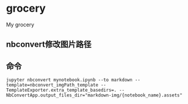 # grocery
My grocery

## nbconvert修改图片路径

## 命令
```
jupyter nbconvert mynotebook.ipynb --to markdown --template=nbconvert_imgPath_template --TemplateExporter.extra_template_basedirs=. --NbConvertApp.output_files_dir="markdown-img/{notebook_name}.assets"
```
